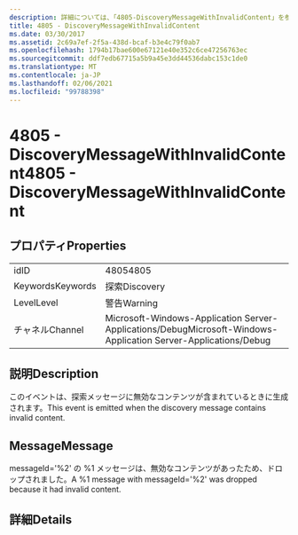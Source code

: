 ```yaml
---
description: 詳細については、「4805-DiscoveryMessageWithInvalidContent」を参照してください。
title: 4805 - DiscoveryMessageWithInvalidContent
ms.date: 03/30/2017
ms.assetid: 2c69a7ef-2f5a-438d-bcaf-b3e4c79f0ab7
ms.openlocfilehash: 1794b17bae600e67121e40e352c6ce47256763ec
ms.sourcegitcommit: ddf7edb67715a5b9a45e3dd44536dabc153c1de0
ms.translationtype: MT
ms.contentlocale: ja-JP
ms.lasthandoff: 02/06/2021
ms.locfileid: "99788398"
---
```

# <a name="4805---discoverymessagewithinvalidcontent"></a><span data-ttu-id="7bfe4-103">4805 - DiscoveryMessageWithInvalidContent</span><span class="sxs-lookup"><span data-stu-id="7bfe4-103">4805 - DiscoveryMessageWithInvalidContent</span></span>

## <a name="properties"></a><span data-ttu-id="7bfe4-104">プロパティ</span><span class="sxs-lookup"><span data-stu-id="7bfe4-104">Properties</span></span>  
  
|||  
|-|-|  
|<span data-ttu-id="7bfe4-105">id</span><span class="sxs-lookup"><span data-stu-id="7bfe4-105">ID</span></span>|<span data-ttu-id="7bfe4-106">4805</span><span class="sxs-lookup"><span data-stu-id="7bfe4-106">4805</span></span>|  
|<span data-ttu-id="7bfe4-107">Keywords</span><span class="sxs-lookup"><span data-stu-id="7bfe4-107">Keywords</span></span>|<span data-ttu-id="7bfe4-108">探索</span><span class="sxs-lookup"><span data-stu-id="7bfe4-108">Discovery</span></span>|  
|<span data-ttu-id="7bfe4-109">Level</span><span class="sxs-lookup"><span data-stu-id="7bfe4-109">Level</span></span>|<span data-ttu-id="7bfe4-110">警告</span><span class="sxs-lookup"><span data-stu-id="7bfe4-110">Warning</span></span>|  
|<span data-ttu-id="7bfe4-111">チャネル</span><span class="sxs-lookup"><span data-stu-id="7bfe4-111">Channel</span></span>|<span data-ttu-id="7bfe4-112">Microsoft-Windows-Application Server-Applications/Debug</span><span class="sxs-lookup"><span data-stu-id="7bfe4-112">Microsoft-Windows-Application Server-Applications/Debug</span></span>|  
  
## <a name="description"></a><span data-ttu-id="7bfe4-113">説明</span><span class="sxs-lookup"><span data-stu-id="7bfe4-113">Description</span></span>  

 <span data-ttu-id="7bfe4-114">このイベントは、探索メッセージに無効なコンテンツが含まれているときに生成されます。</span><span class="sxs-lookup"><span data-stu-id="7bfe4-114">This event is emitted when the discovery message contains invalid content.</span></span>  
  
## <a name="message"></a><span data-ttu-id="7bfe4-115">Message</span><span class="sxs-lookup"><span data-stu-id="7bfe4-115">Message</span></span>  

 <span data-ttu-id="7bfe4-116">messageId='%2' の %1 メッセージは、無効なコンテンツがあったため、ドロップされました。</span><span class="sxs-lookup"><span data-stu-id="7bfe4-116">A %1 message with messageId='%2' was dropped because it had invalid content.</span></span>  
  
## <a name="details"></a><span data-ttu-id="7bfe4-117">詳細</span><span class="sxs-lookup"><span data-stu-id="7bfe4-117">Details</span></span>
